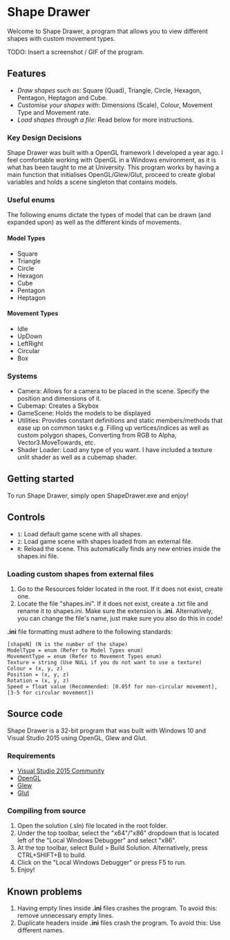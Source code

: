 # Shape Drawer

Welcome to Shape Drawer, a program that allows you to view different shapes with custom movement types.

TODO: Insert a screenshot / GIF of the program.

## Features

- *Draw shapes such as*: Square (Quad), Triangle, Circle, Hexagon, Pentagon, Heptagon and Cube.
- *Customise your shapes with*: Dimensions (Scale), Colour, Movement Type and Movement rate.
- *Load shapes through a file*: Read below for more instructions.

### Key Design Decisions

Shape Drawer was built with a OpenGL framework I developed a year ago. I feel comfortable working with OpenGL in a Windows environment, as it is what has been taught to me at University. This program works by having a main function that initialises OpenGL/Glew/Glut, proceed to create global variables and holds a scene singleton that contains models.

### Useful enums

The following enums dictate the types of model that can be drawn (and expanded upon) as well as the different kinds of movements.

#### Model Types

- Square
- Triangle
- Circle
- Hexagon
- Cube
- Pentagon
- Heptagon

#### Movement Types

- Idle
- UpDown
- LeftRight
- Circular
- Box

### Systems

- Camera: Allows for a camera to be placed in the scene. Specify the position and dimensions of it.
- Cubemap: Creates a Skybox
- GameScene: Holds the models to be displayed
- Utilities: Provides constant definitions and static members/methods that ease up on common tasks e.g. Filling up vertices/indices as well as custom polygon shapes, Converting from RGB to Alpha, Vector3.MoveTowards, etc.
- Shader Loader: Load any type of you want. I have included a texture unlit shader as well as a cubemap shader.

## Getting started

To run Shape Drawer, simply open ShapeDrawer.exe and enjoy!

## Controls

- `1`: Load default game scene with all shapes.
- `2`: Load game scene with shapes loaded from an external file.
- `R`: Reload the scene. This automatically finds any new entries inside the shapes.ini file.

### Loading custom shapes from external files

1. Go to the Resources folder located in the root. If it does not exist, create one.
2. Locate the file "shapes.ini". If it does not exist, create a .txt file and rename it to shapes.ini. Make sure the extension is **.ini**. Alternatively, you can change the file's name, just make sure you also do this in code!

**.ini** file formatting must adhere to the following standards:

``` text
[shapeN] (N is the number of the shape)
ModelType = enum (Refer to Model Types enum)
MovementType = enum (Refer to Movement Types enum)
Texture = string (Use NULL if you do not want to use a texture)
Colour = (x, y, z)
Position = (x, y, z)
Rotation = (x, y, z)
Speed = float value (Recommended: [0.05f for non-circular movement], [3-5 for circular movement])
```

## Source code

Shape Drawer is a 32-bit program that was built with Windows 10 and Visual Studio 2015 using OpenGL, Glew and Glut.

### Requirements

- [Visual Studio 2015 Community](https://www.visualstudio.com/vs/older-downloads/)
- [OpenGL](https://www.khronos.org/opengl/wiki/Getting_Started#Downloading_OpenGL)
- [Glew](http://glew.sourceforge.net/install.html)
- [Glut](https://www.opengl.org/resources/libraries/glut/)

### Compiling from source

1. Open the solution (.sln) file located in the root folder.
2. Under the top toolbar, select the "x64"/"x86" dropdown that is located left of the "Local Windows Debugger" and select "x86".
3. At the top toolbar, select Build > Build Solution. Alternatively, press CTRL+SHIFT+B to build.
4. Click on the "Local Windows Debugger" or press F5 to run.
5. Enjoy!

## Known problems

1. Having empty lines inside **.ini** files crashes the program. To avoid this: remove unnecessary empty lines.
2. Duplicate headers inside **.ini** files crash the program. To avoid this: Use different names.
